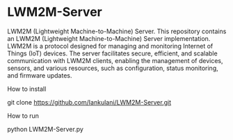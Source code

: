 # LWM2M-Server
LWM2M (Lightweight Machine-to-Machine) Server. This repository contains an LWM2M (Lightweight Machine-to-Machine) Server implementation. LWM2M is a protocol designed for managing and monitoring Internet of Things (IoT) devices. The server facilitates secure, efficient, and scalable communication with LWM2M clients, enabling the management of devices, sensors, and various resources, such as configuration, status monitoring, and firmware updates.

How to install

git clone https://github.com/Iankulani/LWM2M-Server.git

How to run

python LWM2M-Server.py

